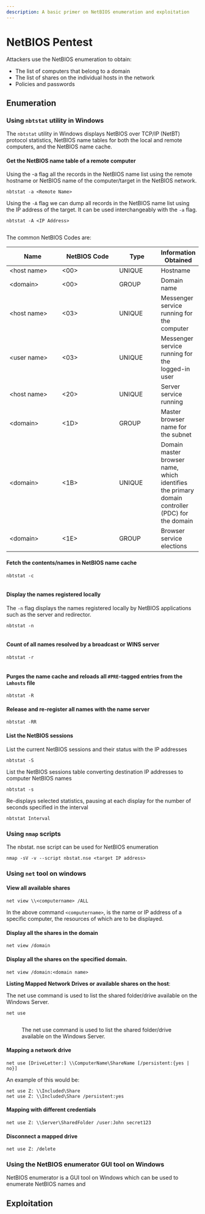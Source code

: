 ```yaml
---
description: A basic primer on NetBIOS enumeration and exploitation
---
```


# NetBIOS Pentest

Attackers use the NetBIOS enumeration to obtain:&#x20;

* The list of computers that belong to a domain&#x20;
* The list of shares on the individual hosts in the network&#x20;
* Policies and passwords

## Enumeration

### Using `nbtstat` utility in Windows

The `nbtstat` utility in Windows displays NetBIOS over TCP/IP (NetBT) protocol statistics, NetBIOS name tables for both the local and remote computers, and the NetBIOS name cache.

#### Get the NetBIOS name table of a remote computer

Using the -a flag all the records in the NetBIOS name list using the remote hostname or NetBIOS name of the computer/target in the NetBIOS network.

```
nbtstat -a <Remote Name>
```

Using the `-A` flag we can dump all records in the NetBIOS name list using the IP address of the target. It can be used interchangeably with the `-a` flag.

```
nbtstat -A <IP Address>
```

<figure><img src="../../.gitbook/assets/image (28).png" alt=""><figcaption></figcaption></figure>

The common NetBIOS Codes are:

<table><thead><tr><th width="134">Name</th><th width="152">NetBIOS Code</th><th width="102">Type</th><th>Information Obtained</th></tr></thead><tbody><tr><td>&#x3C;host name></td><td>&#x3C;00></td><td>UNIQUE</td><td>Hostname</td></tr><tr><td>&#x3C;domain></td><td>&#x3C;00></td><td>GROUP</td><td>Domain name</td></tr><tr><td>&#x3C;host name></td><td>&#x3C;03></td><td>UNIQUE</td><td>Messenger service running for the computer</td></tr><tr><td>&#x3C;user name></td><td>&#x3C;03></td><td>UNIQUE</td><td>Messenger service running for the logged-in user</td></tr><tr><td>&#x3C;host name></td><td>&#x3C;20></td><td>UNIQUE</td><td>Server service running</td></tr><tr><td>&#x3C;domain></td><td>&#x3C;1D></td><td>GROUP</td><td>Master browser name for the subnet</td></tr><tr><td>&#x3C;domain></td><td>&#x3C;1B></td><td>UNIQUE</td><td>Domain master browser name, which identifies the primary domain controller (PDC) for the domain</td></tr><tr><td>&#x3C;domain></td><td>&#x3C;1E></td><td>GROUP</td><td>Browser service elections</td></tr></tbody></table>

#### Fetch the contents/names in NetBIOS name cache&#x20;

```
nbtstat -c
```

<figure><img src="../../.gitbook/assets/image (29).png" alt=""><figcaption></figcaption></figure>

#### Display the names registered locally&#x20;

The `-n` flag displays the names registered locally by NetBIOS applications such as the server and redirector.

```
nbtstat -n
```

<figure><img src="../../.gitbook/assets/image (31).png" alt=""><figcaption></figcaption></figure>

#### Count of all names resolved by a broadcast or WINS server

```
nbtstat -r
```

<figure><img src="../../.gitbook/assets/image (32).png" alt=""><figcaption></figcaption></figure>

#### Purges the name cache and reloads all `#PRE`-tagged entries from the `Lmhosts` file

```
nbtstat -R 
```

#### Release and re-register all names with the name server

```
nbtstat -RR
```

#### List the NetBIOS sessions

List the current NetBIOS sessions and their status with the IP addresses

```
nbtstat -S
```

List the NetBIOS sessions table converting destination IP addresses to computer NetBIOS names

```
nbtstat -s
```

Re-displays selected statistics, pausing at each display for the number of seconds specified in the interval

```
nbtstat Interval
```

### Using `nmap` scripts

The nbstat. nse script can be used for NetBIOS enumeration

```
nmap -sV -v --script nbstat.nse <target IP address>
```

### Using `net` tool on windows

#### View all available shares

```
net view \\<computername> /ALL
```

In the above command `<computername>`, is the name or IP address of a specific computer, the resources of which are to be displayed.

#### Display all the shares in the domain

```
net view /domain 
```

#### Display all the shares on the specified domain.

```
net view /domain:<domain name>
```

**Listing Mapped Network Drives or available shares on the host**:

The net use command is used to list the shared folder/drive available on the Windows Server.

```
net use
```

<figure><img src="../../.gitbook/assets/image (30).png" alt=""><figcaption><p>The net use command is used to list the shared folder/drive available on the Windows Server.</p></figcaption></figure>

#### Mapping a network drive

```
net use [DriveLetter:] \\ComputerName\ShareName [/persistent:{yes | no}]
```

An example of this would be:

```
net use Z: \\Included\Share
net use Z: \\Included\Share /persistent:yes
```

#### Mapping with different credentials

```
net use Z: \\Server\SharedFolder /user:John secret123
```

#### Disconnect a mapped drive

```
net use Z: /delete
```

### Using the NetBIOS enumerator GUI tool on Windows

NetBIOS enumerator is a GUI tool on Windows which can be used to enumerate NetBIOS names and &#x20;

## Exploitation

